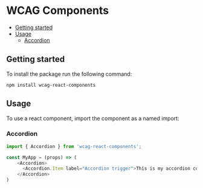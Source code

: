 # WCAG Components

  - [Getting started](#getting-started)
  - [Usage](#usage)
    - [Accordion](#accordion)
## Getting started

To install the package run the following command:

```
npm install wcag-react-components
```

## Usage
To use a react component, import the component as a named import:

### Accordion

```javascript
import { Accordion } from 'wcag-react-components';

const MyApp = (props) => (
    <Accordion>
      <Accordion.Item label="Accordion trigger">This is my accordion content</Accordion.Item>
    </Accordion>
)
```